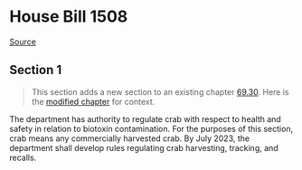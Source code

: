 # House Bill 1508

[Source](http://lawfilesext.leg.wa.gov/biennium/2021-22/Pdf/Bills/House%20Bills/1508.pdf)
## Section 1
> This section adds a new section to an existing chapter [69.30](/rcw/69_food_drugs_cosmetics_and_poisons/69.30_sanitary_control_of_shellfish.md). Here is the [modified chapter](rcw/69_food_drugs_cosmetics_and_poisons/69.30_sanitary_control_of_shellfish.md) for context.

The department has authority to regulate crab with respect to health and safety in relation to biotoxin contamination. For the purposes of this section, crab means any commercially harvested crab. By July 2023, the department shall develop rules regulating crab harvesting, tracking, and recalls.

